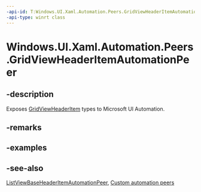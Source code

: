 ```yaml
---
-api-id: T:Windows.UI.Xaml.Automation.Peers.GridViewHeaderItemAutomationPeer
-api-type: winrt class
---
```


<!-- Class syntax.
public class GridViewHeaderItemAutomationPeer : Windows.UI.Xaml.Automation.Peers.ListViewBaseHeaderItemAutomationPeer, Windows.UI.Xaml.Automation.Peers.IGridViewHeaderItemAutomationPeer
-->

# Windows.UI.Xaml.Automation.Peers.GridViewHeaderItemAutomationPeer

## -description
Exposes [GridViewHeaderItem](../windows.ui.xaml.controls/gridviewheaderitem.md) types to Microsoft UI Automation.



## -remarks

## -examples

## -see-also
[ListViewBaseHeaderItemAutomationPeer](listviewbaseheaderitemautomationpeer.md), [Custom automation peers](/windows/uwp/accessibility/custom-automation-peers)
